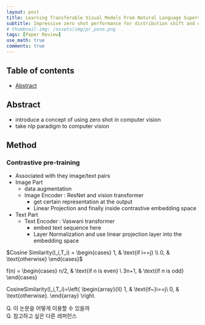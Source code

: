 ```yaml
---
layout: post
title: Learning Transferable Visual Models From Natural Language Supervision - 작성중
subtitle: Impressive zero shot performance for distribution shift and domain generalization
# thumbnail-img: /assets/img/pr_pono.png 
tags: [Paper Review]
use_math: true
comments: true
---
```


## Table of contents
- [Abstract](#abstract)

## Abstract
- introduce a concept of using zero shot in computer vision
- take nlp paradigm to computer vision 

## Method
### Contrastive pre-training
- Associated with they image/text pairs
- Image Part
  - data augmentation 
  - Image Encoder : ResNet and vision transformer
    - get certain representation at the output 
    - Linear Projection and finally inside contrastive embedding space
- Text Part
  - Text Encoder : Vaswani transformer
    - embed text sequence here 
    - Layer Normalization and use linear projection layer into the embedding space  


$Cosine Similarity(I_i,T_i) =
\begin{cases}
1,  & \text{if i==j} \\
0, & \text{otherwise}
\end{cases}$

f(n) =
\begin{cases}
n/2,  & \text{if $n$ is even} \\
3n+1, & \text{if $n$ is odd}
\end{cases}

CosineSimilarity(I_i,T_i)=\left\{                        \begin{array}{ll}                            1, & \text{if~}i==j\\                            0, & \text{otherwise}.                        \end{array}                  \right.




Q. 이 논문을 어떻게 이용할 수 있을까  
Q. 참고하고 싶은 다른 레퍼런스

